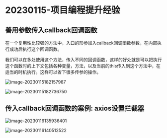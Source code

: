 # 20230115-项目编程提升经验

## 善用参数传入callback回调函数

在一个复用性比较强的方法中，入口的形参加入callback回调函数参数，在内部执行成功后执行这个回调函数。

我们可以在多处使用这个方法，传入不同的回调函数，这样的好处就是可以把执行这个函数时的上下文包括各种变量，方法，以及当前的this传入到这个方法中，在适当的时机执行。这样可以省下很多传参的操作。

![image-20230115182157987](https://s2.loli.net/2023/01/15/4FdJI8qDwlrEim6.png)

![image-20230115182736750](https://s2.loli.net/2023/01/15/gAlzsWb9a17UJMh.png)

## 传入callback回调函数的案例: axios设置拦截器

![image-20230116135936401](https://s2.loli.net/2023/01/16/eKdRSyPFikGDQw6.png)

![image-20230116140512522](https://s2.loli.net/2023/01/16/NWLaUEIY3CO2w18.png)